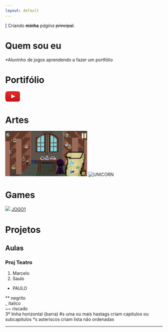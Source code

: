 ```yaml
---
layout: default
---
```

[
Criando **minha** _página_ ~~principal~~.

# Quem sou eu

*Aluninho de jogos aprendendo a fazer um portfólio

# Portifólio

[![](wwwwwwwwwwww.png)](https://www.youtube.com/user/gerrard628/featured?disable_polymer=true)

# Artes
![](aa.gif)
![UNICORN](https://i.pinimg.com/736x/dc/18/ab/dc18abcbf686a86b7df630cf1f10a1b1--pixel-crochet-pattern-crochet-patterns.jpg)

# Games

[![](Ivern_Render.png)](https://pbs.twimg.com/media/DHfTQCrVwAAHzMM.jpg)
[JOGO1]()

# Projetos
## Aulas
### Proj Teatro

1. Marcelo
2. Saulo
* PAULO

** negrito  
_ italico  
~~ riscado  
3º linha horizontal (barra)
#s uma ou mais hastags criam capitulos ou subcapitulos
*s asteriscos criam lista não ordenadas


***
